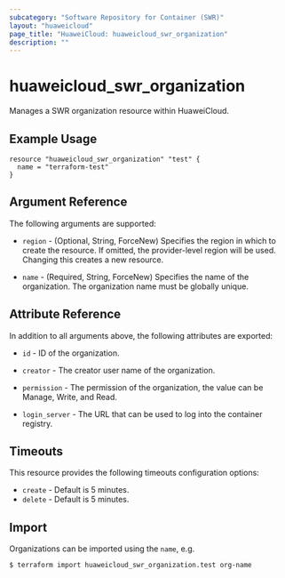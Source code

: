 ```yaml
---
subcategory: "Software Repository for Container (SWR)"
layout: "huaweicloud"
page_title: "HuaweiCloud: huaweicloud_swr_organization"
description: ""
---
```


# huaweicloud_swr_organization

Manages a SWR organization resource within HuaweiCloud.

## Example Usage

```hcl
resource "huaweicloud_swr_organization" "test" {
  name = "terraform-test"
}
```

## Argument Reference

The following arguments are supported:

* `region` - (Optional, String, ForceNew) Specifies the region in which to create the resource. If omitted, the
  provider-level region will be used. Changing this creates a new resource.

* `name` - (Required, String, ForceNew) Specifies the name of the organization. The organization name must be globally
  unique.

## Attribute Reference

In addition to all arguments above, the following attributes are exported:

* `id` - ID of the organization.

* `creator` - The creator user name of the organization.

* `permission` - The permission of the organization, the value can be Manage, Write, and Read.

* `login_server` - The URL that can be used to log into the container registry.

## Timeouts

This resource provides the following timeouts configuration options:

* `create` - Default is 5 minutes.
* `delete` - Default is 5 minutes.

## Import

Organizations can be imported using the `name`, e.g.

```bash
$ terraform import huaweicloud_swr_organization.test org-name
```
